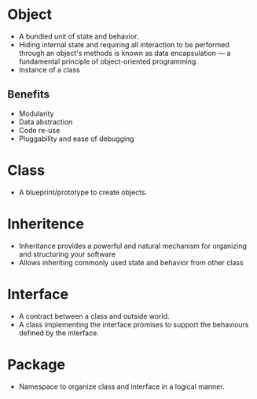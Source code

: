 # Object

- A bundled unit of state and behavior. 
- Hiding internal state and requiring all interaction to be performed through an object's methods is known as data encapsulation — a fundamental principle of object-oriented programming.
- Instance of a class

## Benefits
- Modularity
- Data abstraction 
- Code re-use
- Pluggability and ease of debugging

# Class

- A blueprint/prototype to create objects. 

# Inheritence 

- Inheritance provides a powerful and natural mechanism for organizing and structuring your software
- Allows inheriting commonly used state and behavior from other class

# Interface

- A contract between a class and outside world. 
- A class implementing the interface promises to support the behaviours defined by the interface. 

# Package

- Namespace to organize class and interface in a logical manner.
